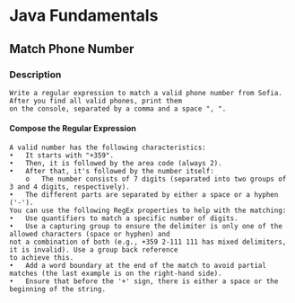 # Java Fundamentals

## Match Phone Number

### Description
    Write a regular expression to match a valid phone number from Sofia. After you find all valid phones, print them 
    on the console, separated by a comma and a space ", ". 

#### Compose the Regular Expression
    A valid number has the following characteristics: 
    •	It starts with "+359". 
    •	Then, it is followed by the area code (always 2). 
    •	After that, it's followed by the number itself: 
        o	The number consists of 7 digits (separated into two groups of 3 and 4 digits, respectively). 
    •	The different parts are separated by either a space or a hyphen ('-'). 
    You can use the following RegEx properties to help with the matching: 
    •	Use quantifiers to match a specific number of digits.
    •	Use a capturing group to ensure the delimiter is only one of the allowed characters (space or hyphen) and
    not a combination of both (e.g., +359 2-111 111 has mixed delimiters, it is invalid). Use a group back reference 
    to achieve this. 
    •	Add a word boundary at the end of the match to avoid partial matches (the last example is on the right-hand side). 
    •	Ensure that before the '+' sign, there is either a space or the beginning of the string. 